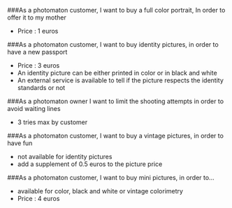###As a photomaton customer, I want to buy a full color portrait, In order to offer it to my mother

  * Price : 1 euros

###As a photomaton customer, I want to buy identity pictures, in order to have a new passport

  * Price : 3 euros
  * An identity picture can be either printed in color or in black and white
  * An external service is available to tell if the picture respects the identity standards or not

###As a photomaton owner I want to limit the shooting attempts in order to avoid waiting lines

  * 3 tries max by customer

###As a photomaton customer, I want to buy a vintage pictures, in order to have fun

  * not available for identity pictures
  * add a supplement of 0.5 euros to the picture price

###As a photomaton customer, I want to buy mini pictures, in order to...

  * available for color, black and white or vintage colorimetry
  * Price : 4 euros



